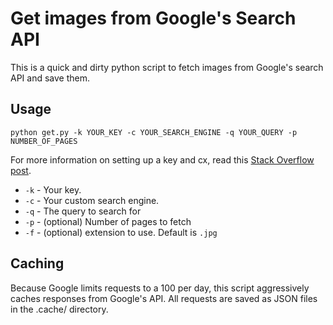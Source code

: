 # Get images from Google's Search API

This is a quick and dirty python script to fetch images from Google's search API and save them.

## Usage

```
python get.py -k YOUR_KEY -c YOUR_SEARCH_ENGINE -q YOUR_QUERY -p NUMBER_OF_PAGES
```

For more information on setting up a key and cx, read this [Stack Overflow post](https://stackoverflow.com/questions/34035422/google-image-search-says-api-no-longer-available).

* `-k` - Your key.
* `-c` - Your custom search engine.
* `-q` - The query to search for
* `-p` - (optional) Number of pages to fetch
* `-f` - (optional) extension to use. Default is `.jpg`

## Caching

Because Google limits requests to a 100 per day, this script aggressively caches responses from Google's API. All requests are saved as JSON files in the .cache/ directory.
